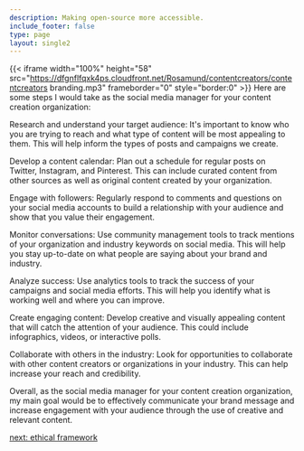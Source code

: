 ```yaml
---
description: Making open-source more accessible.
include_footer: false
type: page
layout: single2
---
```


{{< iframe width="100%" height="58" src="https://dfgnflfqxk4ps.cloudfront.net/Rosamund/contentcreators/contentcreators branding.mp3" frameborder="0" style="border:0" >}}
Here are some steps I would take as the social media manager for your content creation organization:

Research and understand your target audience: It's important to know who you are trying to reach and what type of content will be most appealing to them. This will help inform the types of posts and campaigns we create.

Develop a content calendar: Plan out a schedule for regular posts on Twitter, Instagram, and Pinterest. This can include curated content from other sources as well as original content created by your organization.

Engage with followers: Regularly respond to comments and questions on your social media accounts to build a relationship with your audience and show that you value their engagement.

Monitor conversations: Use community management tools to track mentions of your organization and industry keywords on social media. This will help you stay up-to-date on what people are saying about your brand and industry.

Analyze success: Use analytics tools to track the success of your campaigns and social media efforts. This will help you identify what is working well and where you can improve.

Create engaging content: Develop creative and visually appealing content that will catch the attention of your audience. This could include infographics, videos, or interactive polls.

Collaborate with others in the industry: Look for opportunities to collaborate with other content creators or organizations in your industry. This can help increase your reach and credibility.

Overall, as the social media manager for your content creation organization, my main goal would be to effectively communicate your brand message and increase engagement with your audience through the use of creative and relevant content.


<a href="https://workdojos.com/contentcreators/ethics">next: ethical framework</a>
